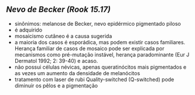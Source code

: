 ## ***Nevo de Becker (Rook 15.17)***


- sinônimos: melanose de Becker, nevo epidérmico pigmentado piloso  
- é adquirido  
- mosaicismo cutâneo é a causa sugerida  
- a maioria dos casos é esporádica, mas podem existir casos familiares. Herança familiar de casos de mosaico pode ser explicada por mecanismos como pré-mutação instável, herança paradominante (Eur J Dermatol 1992; 2: 39-40) e acaso.  
- não possui células névicas, apenas queratinócitos mais pigmentados e as vezes um aumento da densidade de melanócitos  
- tratamento com laser de rubi Quality-switched (Q-switched) pode diminuir os pêlos e a pigmentação

